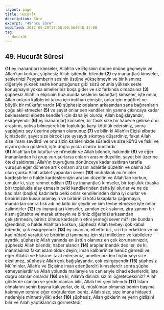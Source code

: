 ```yaml
---
layout: page
title: Hucurât
description: Sûre
excerpt: "49'ncu Sûre"
modified: 2017-09-29T17:50:00.564948 17:00
tag: 
 - Hucurât
---
```


## 49. Hucurât Sûresi

**(1)** ey inanan(lar) kimseler, Allah’ın ve Elçisinin önüne önüne geçmeyin ve Allah’tan korkun, şüphesiz Allah işitendir, bilendir 
**(2)** ey inanan(lar) kimseler, seslerinizi Peygamberin sesinin üstüne yükseltmeyin ve bir kısmınız diğeriyle yüksek sesle konuştuğunuz gibi sözü onunla yüksek sesle konuşmayın yoksa amelleriniz boşa gider ve siz farkında olmazsınız
**(3)** şüphesiz Allah’ın elçisinin huzurunda seslerini kısan(lar) kimseler, işte onlar, Allah onların kalblerini takva için imtihan etmiştir, onlar için mağfiret ve büyük  bir mükafat vardır
**(4)** şüphesiz odaların arkasından sana bağıranların çoğu akıl etmezler
**(5)** ve şayet onlar sen kendilerinin yanına çıkıncaya kadar bekleselerdi elbette kendileri için daha iyi olurdu, Allah bağışlayandır, esirgeyendir 
**(6)** ey inanan(lar) kimseler, bir fasık size bir haberle gelirse onu araştırın, yoksa bilmeyerek bir topluluğa karşı kötülük edersiniz, sonra yaptığınız şey üzerine pişman olursunuz
**(7)** ve bilin ki Allah’ın Elçisi elbette içinizdedir, şayet size birçok işte uysaydı sıkıntıya düşerdiniz, fakat Allah size imanı sevdirdi ve onu sizin kalblerinizde süsledi ve size küfrü ve fıskı ve isyanı çirkin gösterdi, işte doğru yolda olanlar bunlardır	
**(8)** Allah'tan bir lutuftur ve ni’metdir ve Allah bilendir, hakimdir
**(9)** ve eğer inananlardan iki grup vuruşurlarsa onların arasını düzeltin, şayet biri üzerine öteki saldırırsa, Allah’ın buyruğuna dönünceye kadar saldıran tarafla vuruşun eğer dönerse artık onların arasını adaletle düzeltin ve daima adil olun çünkü Allah adalet yapanları sever
****(10)**** muhakkak mü’minler kardeştirler o halde kardeşlerinizin arasını düzeltin ve Allah’tan korkun, umulur ki, size rahmet edilsin
****(11)**** ey inanan(lar) kimseler, bir topluluk (başka bir) toplulukla alay etmesin belki kendilerinden daha iyi olurlar ve ne de kadınlar (başka) kadınlarla belki onlar kendilerinden daha iyi olurlar ve birbirinizde kusur aramayın ve birbirinizi kötü lakaplarla çağırmayın, inandıktan sonra fısk adı ne kötü bir şeydir ve kim tevbe etmezse işte onlar zalimdirler
****(12)**** ey inanan(lar) kimseler, zandan çok sakının, zira zannın bir kısmı günahtır ve merak etmeyin ve biriniz diğerinizi arkasından çekiştirmesin, biriniz ölmüş kardeşinin etini yemeği sever mi? işte bundan iğrendiniz, o halde Allah’tan korkun, şüphesiz Allah tevbeyi çok kabul edendir, çok esirgeyendir
****(13)**** ey insanlar, elbette biz, sizi bir erkekten ve bir kadın(dan) yarattık ve birbirinizi tanımanız için sizi milletlere ve kabilelere ayırdık, şüphesiz Allah yanında en üstün olanınız en çok korunanınızdır, şüphesiz Allah bilendir, haber alandır 
****(14)**** araplar inandık dediler, de ki, inanmadınız fakat islam olduk deyin, iman kalblerinize henüz girmedi ve eğer Allah’a ve Elçisine ita’at ederseniz, amellerinizden hiçbir şeyi size eksiltmez, şüphesiz Allah çok bağışlayandır, çok esirgeyendir
****(15)**** şüphesiz Mü’minler, Allah’a ve Elçisine iman eden(lerdir) kimselerdir sonra şüphe etmeyenlerdir ve Allah yolunda mallarıyle ve canlarıyle cihad edenlerdir, işte doğru olanlar onlardır
****(16)**** de ki, Allah’a dininizi siz mi öğreteceksiniz? Allah göklerde olanları ve yerde olanları bilir, Allah her şeyi bilendir
****(17)**** İslam olmalarını senin başına kakıyorlar, de ki, müslüman olmanızı benim başıma kakmayın tersine eğer doğrulardan iseniz, Allah size, size imana hidayeti nedeniyle minnet(iyilik) eder 
****(18)**** şüphesiz, Allah göklerin ve yerin gizlisini bilir ve Allah yaptıklarınızı görmektedir
